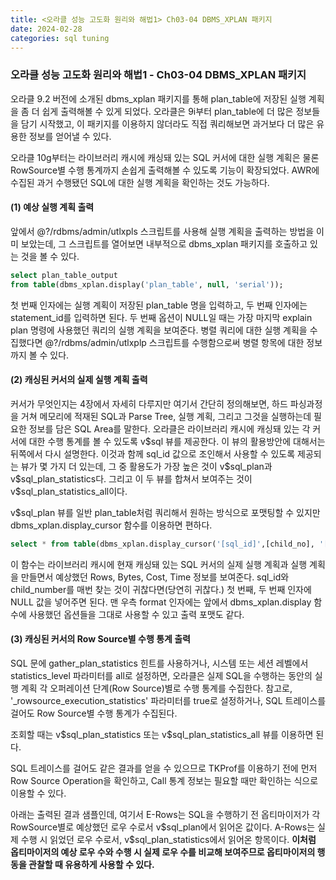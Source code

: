 ```yaml
---
title: <오라클 성능 고도화 원리와 해법1> Ch03-04 DBMS_XPLAN 패키지
date: 2024-02-28
categories: sql tuning
---
```



### 오라클 성능 고도화 원리와 해법1 - Ch03-04 DBMS_XPLAN 패키지

오라클 9.2 버전에 소개된 dbms_xplan 패키지를 통해 plan_table에 저장된 실행 계획을 좀 더 쉽게 출력해볼 수 있게 되었다. 오라클은 9i부터 plan_table에 더 많은 정보들을 담기 시작했고, 이 패키지를 이용하지 않더라도 직접 쿼리해보면 과거보다 더 많은 유용한 정보를 얻어낼 수 있다.

오라클 10g부터는 라이브러리 캐시에 캐싱돼 있는 SQL 커서에 대한 실행 계획은 물론 RowSource별 수행 통계까지 손쉽게 출력해볼 수 있도록 기능이 확장되었다. AWR에 수집된 과거 수행됐던 SQL에 대한 실행 계획을 확인하는 것도 가능하다.

#### (1) 예상 실행 계획 출력

앞에서 @?/rdbms/admin/utlxpls 스크립트를 사용해 실행 계획을 출력하는 방법을 이미 보았는데, 그 스크립트를 열어보면 내부적으로 dbms_xplan 패키지를 호출하고 있는 것을 볼 수 있다.

```sql
select plan_table_output
from table(dbms_xplan.display('plan_table', null, 'serial'));
```

첫 번째 인자에는 실행 계획이 저장된 plan_table 명을 입력하고, 두 번째 인자에는 statement_id를 입력하면 된다. 두 번째 옵션이 NULL일 때는 가장 마지막 explain plan 명령에 사용했던 쿼리의 실행 계획을 보여준다. 병렬 쿼리에 대한 실행 계획을 수집했다면 @?/rdbms/admin/utlxplp 스크립트를 수행함으로써 병렬 항목에 대한 정보까지 볼 수 있다.

#### (2) 캐싱된 커서의 실제 실행 계획 출력

커서가 무엇인지는 4장에서 자세히 다루지만 여기서 간단히 정의해보면, 하드 파싱과정을 거쳐 메모리에 적재된 SQL과 Parse Tree, 실행 계획, 그리고 그것을 실행하는데 필요한 정보를 담은 SQL Area를 말한다. 오라클은 라이브러리 캐시에 캐싱돼 있는 각 커서에 대한 수행 통계를 볼 수 있도록 v\$sql 뷰를 제공한다. 이 뷰의 활용방안에 대해서는 뒤쪽에서 다시 설명한다. 이것과 함께 sql_id 값으로 조인해서 사용할 수 있도록 제공되는 뷰가 몇 가지 더 있는데, 그 중 활용도가 가장 높은 것이 v\$sql_plan과 v\$sql_plan_statistics다. 그리고 이 두 뷰를 합쳐서 보여주는 것이 v\$sql_plan_statistics_all이다.

v$sql_plan 뷰를 일반 plan_table처럼 쿼리해서 원하는 방식으로 포맷팅할 수 있지만 dbms_xplan.display_cursor 함수를 이용하면 편하다.

```sql
select * from table(dbms_xplan.display_cursor('[sql_id]',[child_no], '[format]'));
```

이 함수는 라이브러리 캐시에 현재 캐싱돼 있는 SQL 커서의 실제 실행 계획과 실행 계획을 만들면서 예상했던 Rows, Bytes, Cost, Time 정보를 보여준다. sql_id와 child_number를 매번 찾는 것이 귀찮다면(당연히 귀찮다.) 첫 번째, 두 번째 인자에 NULL 값을 넣어주면 된다. 맨 우측 format 인자에는 앞에서 dbms_xplan.display 함수에 사용했던 옵션들을 그대로 사용할 수 있고 출력 포맷도 같다.

#### (3) 캐싱된 커서의 Row Source별 수행 통계 출력

SQL 문에 gather_plan_statistics 힌트를 사용하거나, 시스템 또는 세션 레벨에서 statistics_level 파라미터를 all로 설정하면, 오라클은 실제 SQL을 수행하는 동안의 실행 계획 각 오퍼레이션 단계(Row Source)별로 수행 통계를 수집한다. 참고로, '\_rowsource_execution_statistics' 파라미터를 true로 설정하거나, SQL 트레이스를 걸어도 Row Source별 수행 통계가 수집된다.

조회할 때는 v\$sql_plan_statistics 또는 v\$sql_plan_statistics_all 뷰를 이용하면 된다.

SQL 트레이스를 걸어도 같은 결과를 얻을 수 있으므로 TKProf를 이용하기 전에 먼저 Row Source Operation을 확인하고, Call 통계 정보는 필요할 때만 확인하는 식으로 이용할 수 있다.

아래는 출력된 결과 샘플인데, 여기서 E-Rows는 SQL을 수행하기 전 옵티마이저가 각 RowSource별로 예상했던 로우 수로서 v\$sql_plan에서 읽어온 값이다. A-Rows는 실제 수행 시 읽었던 로우 수로서, v\$sql_plan_statistics에서 읽어온 항목이다. **이처럼 옵티마이저의 예상 로우 수와 수행 시 실제 로우 수를 비교해 보여주므로 옵티마이저의 행동을 관찰할 때 유용하게 사용할 수 있다.**

